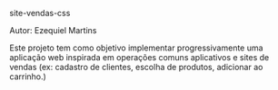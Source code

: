 site-vendas-css

Autor: Ezequiel Martins

Este projeto tem como objetivo implementar progressivamente uma aplicação web inspirada em operações comuns aplicativos e sites de vendas (ex: cadastro de clientes, escolha de produtos, adicionar ao carrinho.)
